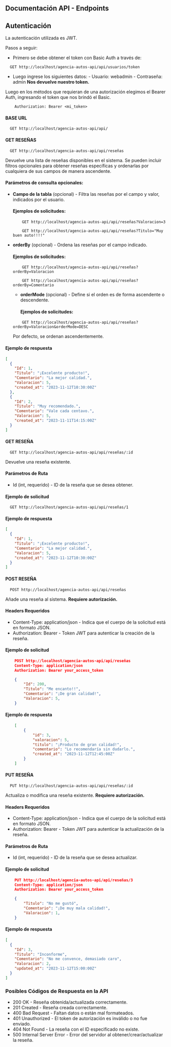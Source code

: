 ## Documentación API - Endpoints

## Autenticación

La autenticación utilizada es JWT.

Pasos a seguir:

- Primero se debe obtener el token con Basic Auth a través de:

```http
  GET http://localhost/agencia-autos-api/api/usuarios/token
```

- Luego ingrese los siguientes datos: - Usuario: webadmin - Contraseña: admin
  **Nos devuelve nuestro token.**

Luego en los métodos que requieran de una autorización elegimos el Bearer Auth, ingresando el token que nos brindó el Basic.

```
    Authorization: Bearer <mi_token>
```

#### BASE URL

```http
  GET http://localhost/agencia-autos-api/api/
```

#### GET RESEÑAS

```http
  GET http://localhost/agencia-autos-api/api/reseñas
```

Devuelve una lista de reseñas disponibles en el sistema. Se pueden incluir filtros opcionales para obtener reseñas específicas y ordenarlas por cualquiera de sus campos de manera ascendente.

#### Parámetros de consulta opcionales:

- **Campo de la tabla** (opcional) - Filtra las reseñas por el campo y valor, indicados por el usuario.

  #### Ejemplos de solicitudes:

  ```http
      GET http://localhost/agencia-autos-api/api/reseñas?Valoracion=3
  ```

  ```http
      GET http://localhost/agencia-autos-api/api/reseñas?Titulo="Muy buen auto!!!!"
  ```

- **orderBy** (opcional) - Ordena las reseñas por el campo indicado.

  #### Ejemplos de solicitudes:

  ```http
      GET http://localhost/agencia-autos-api/api/reseñas?orderBy=Valoracion
  ```

  ```http
      GET http://localhost/agencia-autos-api/api/reseñas?orderBy=Comentario
  ```

  - **orderMode** (opcional) - Define si el orden es de forma ascendente o descendente.

    #### Ejemplos de solicitudes:

  ```http
      GET http://localhost/agencia-autos-api/api/reseñas?orderBy=Valoracion&orderMode=DESC
  ```

  Por defecto, se ordenan ascendentemente.

#### Ejemplo de respuesta

```json
[
  {
    "Id": 1,
    "Titulo": "¡Excelente producto!",
    "Comentario": "La mejor calidad.",
    "Valoracion": 5,
    "created_at": "2023-11-12T10:30:00Z"
  },
  {
    "Id": 2,
    "Titulo": "Muy recomendado.",
    "Comentario": "Vale cada centavo.",
    "Valoracion": 5,
    "created_at": "2023-11-11T14:15:00Z"
  }
]
```

#### GET RESEÑA

```http
  GET http://localhost/agencia-autos-api/api/reseñas/:id
```

Devuelve una reseña existente.

#### Parámetros de Ruta

- Id (int, requerido) - ID de la reseña que se desea obtener.

#### Ejemplo de solicitud

```http
  GET http://localhost/agencia-autos-api/api/reseñas/1
```

#### Ejemplo de respuesta

```json
[
  {
    "Id": 1,
    "Titulo": "¡Excelente producto!",
    "Comentario": "La mejor calidad.",
    "Valoracion": 5,
    "created_at": "2023-11-12T10:30:00Z"
  }
]
```

#### POST RESEÑA

```http
  POST http://localhost/agencia-autos-api/api/reseñas
```

Añade una reseña al sistema. **Requiere autorización.**

#### Headers Requeridos

- Content-Type: application/json - Indica que el cuerpo de la solicitud está en formato JSON.
- Authorization: Bearer <token> - Token JWT para autenticar la creación de la reseña.

#### Ejemplo de solicitud

```json
    POST http://localhost/agencia-autos-api/api/reseñas
    Content-Type: application/json
    Authorization: Bearer your_access_token

    {
        "Id": 200,
        "Titulo": "Me encanto!!",
        "Comentario": "¡De gran calidad!",
        "Valoracion": 5,
    }
```

#### Ejemplo de respuesta

```json
    [
        {
            "id": 3,
            "valoracion": 5,
            "titulo": "¡Producto de gran calidad!",
            "comentario": "Lo recomendaría sin dudarlo.",
            "created_at": "2023-11-12T12:45:00Z"
        }
    ]
```

#### PUT RESEÑA

```http
  PUT http://localhost/agencia-autos-api/api/reseñas/:id
```

Actualiza o modifica una reseña existente. **Requiere autorización.**

#### Headers Requeridos

- Content-Type: application/json - Indica que el cuerpo de la solicitud está en formato JSON.
- Authorization: Bearer <token> - Token JWT para autenticar la actualización de la reseña.

#### Parámetros de Ruta

- Id (int, requerido) - ID de la reseña que se desea actualizar.

#### Ejemplo de solicitud

```json
    PUT http://localhost/agencia-autos-api/api/reseñas/3
    Content-Type: application/json
    Authorization: Bearer your_access_token

    {
        "Titulo": "No me gustó",
        "Comentario": "¡De muy mala calidad!",
        "Valoracion": 1,
    }
```

#### Ejemplo de respuesta

```json
[
  {
    "Id": 3,
    "Titulo": "Inconforme",
    "Comentario": "No me convence, demasiado caro",
    "Valoracion": 2,
    "updated_at": "2023-11-12T15:00:00Z"
  }
]
```

### Posibles Códigos de Respuesta en la API

- 200 OK - Reseña obtenida/actualizada correctamente.
- 201 Created - Reseña creada correctamente.
- 400 Bad Request - Faltan datos o están mal formateados.
- 401 Unauthorized - El token de autorización es inválido o no fue enviado.
- 404 Not Found - La reseña con el ID especificado no existe.
- 500 Internal Server Error - Error del servidor al obtener/crear/actualizar la reseña.
